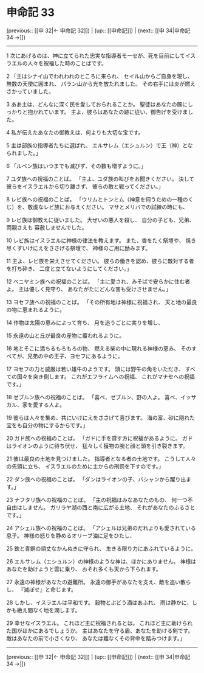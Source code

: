 # 申命記 33

(previous:: [[申 32|← 申命記 32]]) | (up:: [[申命記]]) | (next:: [[申 34|申命記 34 →]])

***




1 
次にあげるのは、神に立てられた忠実な指導者モーセが、死を目前にしてイスラエルの人々を祝福した時のことばです。 



2 
「主はシナイ山でわれわれのところに来られ、 セイル山からご自身を現し、 無数の天使に囲まれ、 パラン山から光を放たれました。 その右手には炎が燃えさかっていました。 



3 
ああ主は、どんなに深く民を愛しておられることか。 聖徒はあなたの腕にしっかりと抱かれています。 主よ、彼らはあなたの跡に従い、御告げを受けました。 



4 
私が伝えたあなたの御教えは、何よりも大切な宝です。 



5 
主は部族の指導者たちに選ばれ、 エルサレム（エシュルン）で王（神）となられました。」 



6 
「ルベン族はいつまでも滅びず、その数も増すように。」 



7 
ユダ族への祝福のことば。 「主よ、ユダ族の叫びをお聞きください。 決して彼らをイスラエルから切り離さず、 彼らの敵と戦ってください。」 



8 
レビ族への祝福のことば。 「ウリムとトンミム（神意を伺うための一種のくじ）を、敬虔なレビ族にお与えください。 マサとメリバでの試練の時にも、 



9 
レビ族は御教えに従いました。 大ぜいの悪人を殺し、 自分の子ども、兄弟、両親さえも 容赦しませんでした。 



10 
レビ族はイスラエルに神様の律法を教えます。 また、香をたく祭壇や、 焼き尽くすいけにえをささげる祭壇で、 神様のご用に励みます。 



11 
主よ、レビ族を栄えさせてください。 彼らの働きを認め、彼らに敵対する者を打ち砕き、 二度と立てないようにしてください。」 



12 
ベニヤミン族への祝福のことば。 「主に愛され、みそばで安らかに住む者よ。 主は優しく見守り、 あなたがたにどんな害も受けさせません。」 



13 
ヨセフ族への祝福のことば。 「その所有地は神様に祝福され、 天と地の最良の物に恵まれるように。 



14 
作物は太陽の恵みによって育ち、 月を追うごとに実りを増し、 



15 
永遠の山と丘が最良の産物に覆われるように。 



16 
地とそこに満ちるもろもろの物、 燃える柴の中に現れる神様の恵み、 そのすべてが、兄弟の中の王子、ヨセフにあるように。 



17 
ヨセフの力と威厳は若い雄牛のようです。 頭には野牛の角をいただき、 すべての国々を突き倒します。 これがエフライムへの祝福、 これがマナセへの祝福です。」 



18 
ゼブルン族への祝福のことば。 「喜べ、ゼブルン、野の人よ。 喜べ、イッサカル、家を愛する人よ。 



19 
彼らは人々を集め、共にいけにえをささげて喜びます。 海の富、砂に隠れた宝をも自分の物にするからです。」 



20 
ガド族への祝福のことば。 「ガドに手を貸す方に祝福があるように。 ガドはライオンのように待ち伏せ、 猛々しく獲物の腕と顔と頭を引き裂きます。 



21 
彼は最良の土地を見つけました。 指導者となる者の土地です。 こうして人々の先頭に立ち、 イスラエルのために主からの刑罰を下すのです。」 



22 
ダン族への祝福のことば。 「ダンはライオンの子、バシャンから躍り出ます。」 



23 
ナフタリ族への祝福のことば。 「主の祝福はみなあなたのもの、 何一つ不自由はしません。 ガリラヤ湖の西と南に広がる土地、 それがあなたのふるさとです。」 



24 
アシェル族への祝福のことば。 「アシェルは兄弟のだれよりも愛されている息子。 神様の怒りを静めるオリーブ油に足をひたし、 



25 
鉄と青銅の頑丈なかんぬきに守られ、 生きる限り力にあふれているように。 



26 
エルサレム（エシュルン）の神様のような神は、ほかにありません。 神様はあなたを助けようと雲に乗り、 おそれ多くも天から下られます。 



27 
永遠の神様があなたの避難所。 永遠の御手があなたを支え、敵を追い散らし、 『滅ぼせ』と命じます。 



28 
しかし、イスラエルは平和です。 穀物とぶどう酒はあふれ、 雨は静かに、しかも絶え間なく地を潤します。 



29 
幸せなイスラエル。 これほど主に祝福されるとは。 これほど主に助けられた国がほかにあるでしょうか。 主はあなたを守る盾、あなたを助ける剣です。 敵はあなたの前で小さくなり、 あなたは難なくその背中を踏みつけます。」

***

(previous:: [[申 32|← 申命記 32]]) | (up:: [[申命記]]) | (next:: [[申 34|申命記 34 →]])
